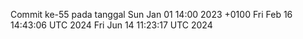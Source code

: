 Commit ke-55 pada tanggal Sun Jan 01 14:00 2023 +0100
Fri Feb 16 14:43:06 UTC 2024
Fri Jun 14 11:23:17 UTC 2024

